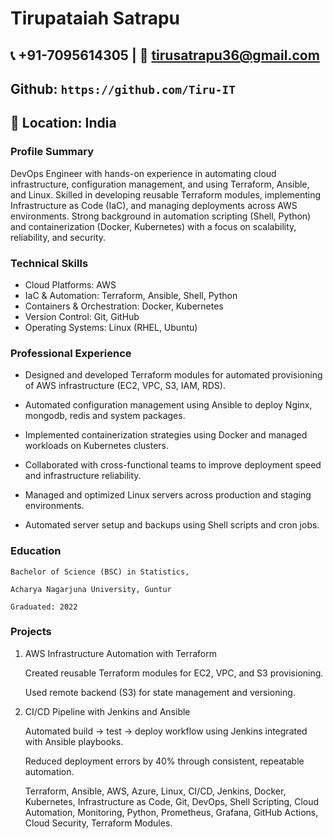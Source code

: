 # Tirupataiah Satrapu

## 📞 +91-7095614305 | 📧 tirusatrapu36@gmail.com

## Github: ```https://github.com/Tiru-IT```

## 📍 Location: India

### Profile Summary

DevOps Engineer with hands-on experience in automating cloud infrastructure, configuration management, and using Terraform, Ansible, and Linux. Skilled in developing reusable Terraform modules, implementing Infrastructure as Code (IaC), and managing deployments across AWS environments. Strong background in automation scripting (Shell, Python) and containerization (Docker, Kubernetes) with a focus on scalability, reliability, and security.

### Technical Skills

* Cloud Platforms: AWS
* IaC & Automation: Terraform, Ansible, Shell, Python
* Containers & Orchestration: Docker, Kubernetes
* Version Control: Git, GitHub
* Operating Systems: Linux (RHEL, Ubuntu)

### Professional Experience

* Designed and developed Terraform modules for automated provisioning of AWS infrastructure (EC2, VPC, S3, IAM, RDS).

* Automated configuration management using Ansible to deploy Nginx, mongodb, redis and system packages.

* Implemented containerization strategies using Docker and managed workloads on Kubernetes clusters.

* Collaborated with cross-functional teams to improve deployment speed and infrastructure reliability.

* Managed and optimized Linux servers across production and staging environments.

* Automated server setup and backups using Shell scripts and cron jobs.

### Education

    Bachelor of Science (BSC) in Statistics,

    Acharya Nagarjuna University, Guntur

    Graduated: 2022

### Projects

1. AWS Infrastructure Automation with Terraform

    Created reusable Terraform modules for EC2, VPC, and S3 provisioning.

    Used remote backend (S3) for state management and versioning.

2. CI/CD Pipeline with Jenkins and Ansible

    Automated build → test → deploy workflow using Jenkins integrated with Ansible playbooks.

    Reduced deployment errors by 40% through consistent, repeatable automation.

    Terraform, Ansible, AWS, Azure, Linux, CI/CD, Jenkins, Docker, Kubernetes, Infrastructure as Code, Git, DevOps, Shell Scripting, Cloud Automation, Monitoring, Python, Prometheus, Grafana, GitHub Actions, Cloud Security, Terraform Modules.